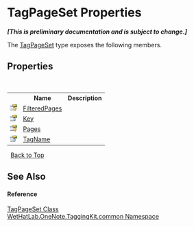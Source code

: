 # TagPageSet Properties
 _**\[This is preliminary documentation and is subject to change.\]**_

The <a href="8abe04f4-0682-74c0-5557-fa48d6eff35f">TagPageSet</a> type exposes the following members.


## Properties
&nbsp;<table><tr><th></th><th>Name</th><th>Description</th></tr><tr><td>![Protected property](media/protproperty.gif "Protected property")</td><td><a href="ccc04d61-5157-b3bb-94de-1afd26428614">FilteredPages</a></td><td /></tr><tr><td>![Public property](media/pubproperty.gif "Public property")</td><td><a href="29ed85c2-0f3e-c590-42b8-8f4670b4c47c">Key</a></td><td /></tr><tr><td>![Protected property](media/protproperty.gif "Protected property")</td><td><a href="0d0f092d-d45d-c7a9-197a-142208b35078">Pages</a></td><td /></tr><tr><td>![Public property](media/pubproperty.gif "Public property")</td><td><a href="7a7711bb-4d37-b477-6cf8-064e24a25f71">TagName</a></td><td /></tr></table>&nbsp;
<a href="#tagpageset-properties">Back to Top</a>

## See Also


#### Reference
<a href="8abe04f4-0682-74c0-5557-fa48d6eff35f">TagPageSet Class</a><br /><a href="bcdbab9c-63d1-48a4-6937-af53fb8d9a55">WetHatLab.OneNote.TaggingKit.common Namespace</a><br />